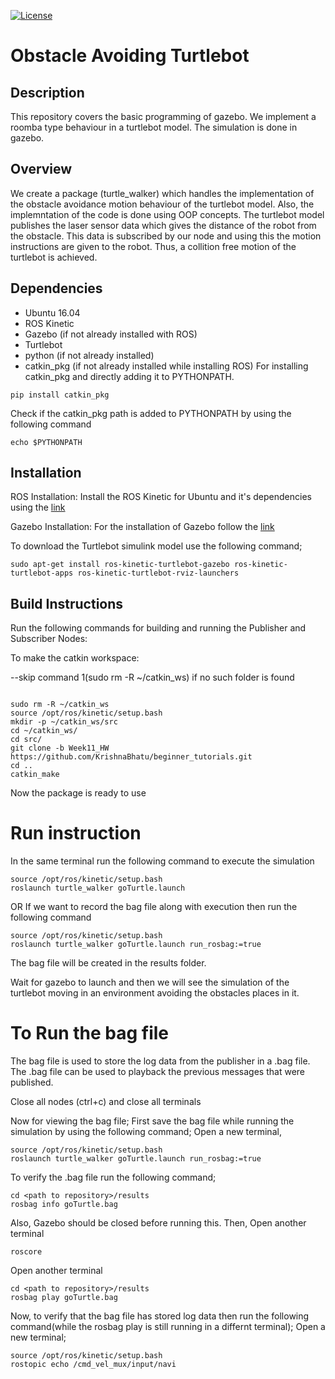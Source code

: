 [![License](https://img.shields.io/badge/License-BSD%203--Clause-blue.svg)](https://opensource.org/licenses/BSD-3-Clause)

# Obstacle Avoiding Turtlebot

## Description

This repository covers the basic programming of gazebo. We implement a roomba type
behaviour in a turtlebot model. The simulation is done in gazebo.

## Overview

We create a package (turtle_walker) which handles the implementation of the obstacle
avoidance motion behaviour of the turtlebot model. Also, the implemntation of the code 
is done using OOP concepts. The turtlebot model publishes the laser sensor data 
which gives the distance of the robot from the obstacle. This data is subscribed by 
our node and using this the motion instructions are given to the robot. Thus, a
collition free motion of the turtlebot is achieved.

## Dependencies

- Ubuntu 16.04
- ROS Kinetic
- Gazebo (if not already installed with ROS)
- Turtlebot
- python (if not already installed)
- catkin_pkg (if not already installed while installing ROS)
For installing catkin_pkg and directly adding it to PYTHONPATH.
```
pip install catkin_pkg
```
Check if the catkin_pkg path is added to PYTHONPATH by using the following
command
```
echo $PYTHONPATH
```

## Installation

ROS Installation:
Install the ROS Kinetic for Ubuntu and it's dependencies using the [link](http://wiki.ros.org/kinetic/Installation/Ubuntu)

Gazebo Installation:
For the installation of Gazebo follow the [link](http://gazebosim.org/tutorials?tut=install_ubuntu)

To download the Turtlebot simulink model use the following command;
```
sudo apt-get install ros-kinetic-turtlebot-gazebo ros-kinetic-turtlebot-apps ros-kinetic-turtlebot-rviz-launchers
```

## Build Instructions

Run the following commands for building and running the Publisher and Subscriber
Nodes:

To make the catkin workspace:

--skip command 1(sudo rm -R ~/catkin_ws) if no such folder is found

```

sudo rm -R ~/catkin_ws
source /opt/ros/kinetic/setup.bash 
mkdir -p ~/catkin_ws/src
cd ~/catkin_ws/
cd src/
git clone -b Week11_HW https://github.com/KrishnaBhatu/beginner_tutorials.git
cd ..
catkin_make
```

Now the package is ready to use

# Run instruction

In the same terminal run the following command to execute the simulation
```
source /opt/ros/kinetic/setup.bash
roslaunch turtle_walker goTurtle.launch
```
OR
If we want to record the bag file along with execution then run the following command
```
source /opt/ros/kinetic/setup.bash
roslaunch turtle_walker goTurtle.launch run_rosbag:=true
```
The bag file will be created in the results folder.

Wait for gazebo to launch and then we will see the simulation of the turtlebot moving
in an environment avoiding the obstacles places in it.

# To Run the bag file
The bag file is used to store the log data from the publisher in a .bag file. The .bag file can be used to playback the previous messages that were published.

Close all nodes (ctrl+c) and close all terminals

Now for viewing the bag file;
First save the bag file while running the simulation by using the following command;
Open a new terminal,
```
source /opt/ros/kinetic/setup.bash
roslaunch turtle_walker goTurtle.launch run_rosbag:=true
```

To verify the .bag file run the following command;
```
cd <path to repository>/results
rosbag info goTurtle.bag
```
Also, Gazebo should be closed before running this.
Then,
Open another terminal

```
roscore
```

Open another terminal

```
cd <path to repository>/results
rosbag play goTurtle.bag
```

Now, to verify that the bag file has stored log data then run the following 
command(while the rosbag play is still running in a differnt terminal);
Open a new terminal;
```
source /opt/ros/kinetic/setup.bash
rostopic echo /cmd_vel_mux/input/navi
```


